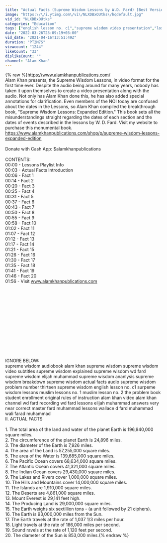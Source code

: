 ```yaml
---
title: "Actual Facts (Supreme Wisdom Lessons by W.D. Fard) [Best Version]"
image: "https:\/\/i.ytimg.com\/vi\/NLXDBxOUtks\/hqdefault.jpg"
vid_id: "NLXDBxOUtks"
categories: "Education"
tags: ["english lesson no. c1","supreme wisdom video presentation","lost found muslim lesson no. 1"]
date: "2022-03-26T23:09:19+03:00"
vid_date: "2021-04-16T13:51:49Z"
duration: "PT2M7S"
viewcount: "1244"
likeCount: "33"
dislikeCount: ""
channel: "Alam Khan"
---
```

{% raw %}<a rel="nofollow" target="blank" href="https://www.alamkhanpublications.com/">https://www.alamkhanpublications.com/</a><br />Alam Khan presents, the Supreme Wisdom Lessons, in video format for the first time ever. Despite the audio being around for many years, nobody has taken it upon themselves to create a video presentation along with the audio. Not only has Alam Khan done this, he has also added special annotations for clarification. Even members of the NOI today are confused about the dates in the Lessons, so Alam Khan compiled the breakthrough book, &quot;Supreme Wisdom Lessons: Expanded Edition.&quot; This book sets all the misunderstandings straight regarding the dates of each section and the dates of events described in the lessons by W. D. Fard. Visit my website to purchase this monumental book. <br /><a rel="nofollow" target="blank" href="https://www.alamkhanpublications.com/shop/p/supreme-wisdom-lessons-expanded-edition">https://www.alamkhanpublications.com/shop/p/supreme-wisdom-lessons-expanded-edition</a><br /><br />Donate with Cash App: $alamkhanpublications<br /><br />CONTENTS:<br />00:00 - Lessons Playlist Info<br />00:03 - Actual Facts Introduction<br />00:06 - Fact 1<br />00:14 - Fact 2<br />00:20 - Fact 3<br />00:25 - Fact 4<br />00:31 - Fact 5<br />00:37 - Fact 6<br />00:43 - Fact 7<br />00:50 - Fact 8<br />00:55 - Fact 9<br />00:58 - Fact 10<br />01:02 - Fact 11<br />01:07 - Fact 12<br />01:12 - Fact 13<br />01:17 - Fact 14<br />01:21 - Fact 15<br />01:26 - Fact 16<br />01:30 - Fact 17<br />01:35 - Fact 18<br />01:41 - Fact 19<br />01:46 - Fact 20<br />01:56 - Visit www.alamkhanpublications.com<br /><br /><br /><br /><br /><br /><br /><br /><br /><br /><br /><br /><br /><br /><br />IGNORE BELOW:<br />supreme wisdom audiobook alam khan supreme wisdom supreme wisdom video subtitles supreme wisdom explained supreme wisdom wd fard supreme wisdom elijah muhammad supreme wisdom ananlysis supreme wisdom breakdown supreme wisdom actual facts audio supreme wisdom problem number thirteen supreme wisdom english lesson no. c1 surpeme wisdom lessons muslim lessons no. 1 muslim lesson no. 2 the problem book student enrollment original rules of instruction alam khan video alam khan channel wd fard recording wd fard lessons elijah muhammad answers very near correct master fard muhammad lessons wallace d fard muhammad wali farad muhammad<br />II. ACTUAL FACTS<br /><br />1. The total area of the land and water of the planet Earth is 196,940,000 square miles.<br />2. The circumference of the planet Earth is 24,896 miles.<br />3. The diameter of the Earth is 7,926 miles.<br />4. The area of the Land is 57,255,000 square miles.<br />5. The area of the Water is 139,685,000 square miles.<br />6. The Pacific Ocean covers 68,634,000 square miles.<br />7. The Atlantic Ocean covers 41,321,000 square miles.<br />8. The Indian Ocean covers 29,430,000 square miles.<br />9. The Lakes and Rivers cover 1,000,000 square miles.<br />10. The Hills and Mountains cover 14,000,000 square miles.<br />11. The Islands are 1,910,000 square miles.<br />12. The Deserts are 4,861,000 square miles.<br />13. Mount Everest is 29,141 feet high.<br />14. The Producing Land is 29,000,000 square miles.<br />15. The Earth weighs six sextillion tons - (a unit followed by 21 ciphers).<br />16. The Earth is 93,000,000 miles from the Sun. <br />17. The Earth travels at the rate of 1,037 1/3 miles per hour.<br />18. Light travels at the rate of 186,000 miles per second.<br />19. Sound ravels at the rate of 1,120 feet per second.<br />20. The diameter of the Sun is 853,000 miles.{% endraw %}

